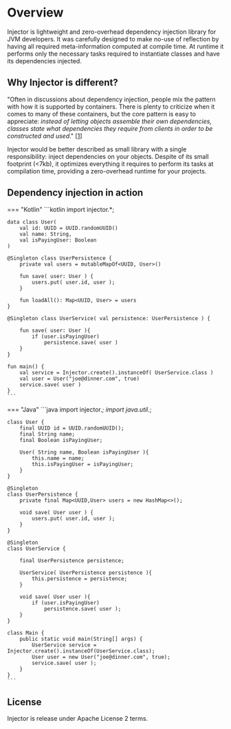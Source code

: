 # Overview
Injector is lightweight and zero-overhead dependency injection library for JVM developers.
It was carefully designed to make no-use of reflection by having all required meta-information
computed at compile time. At runtime it performs only the necessary tasks required to instantiate
classes and have its dependencies injected.

## Why Injector is different?
"Often in discussions about dependency injection, people mix the pattern with how it is
supported by containers. There is plenty to criticize when it comes to many of these containers,
but the core pattern is easy to appreciate: _instead of letting objects assemble their own
dependencies, classes state what dependencies they require from clients in order to be
constructed and used_."
[[1](https://engineering.snagajob.com/dont-like-dependency-injection-898de93dc8d3#a541)]

Injector would be better described as small library with a single responsibility: inject
dependencies on your objects. Despite of its small footprint (<7kb), it optimizes everything
it requires to perform its tasks at compilation time, providing a zero-overhead runtime
for your projects.

## Dependency injection in action
=== "Kotlin"
    ```kotlin 
    import injector.*;
    
    data class User(
        val id: UUID = UUID.randomUUID()
        val name: String,
        val isPayingUser: Boolean
    )
    
    @Singleton class UserPersistence {
        private val users = mutableMapOf<UUID, User>()
    
        fun save( user: User ) {
            users.put( user.id, user );
        }
    
        fun loadAll(): Map<UUID, User> = users
    }
    
    @Singleton class UserService( val persistence: UserPersistence ) {
    
        fun save( user: User ){
            if (user.isPayingUser)
                persistence.save( user )
        }
    }
    
    fun main() {
        val service = Injector.create().instanceOf( UserService.class )
        val user = User("joe@dinner.com", true)
        service.save( user )
    }
    ```

=== "Java"
    ```java
    import injector.*;
    import java.util.*;
    
    class User {
        final UUID id = UUID.randomUUID();
        final String name;
        final Boolean isPayingUser;
    
        User( String name, Boolean isPayingUser ){
            this.name = name;
            this.isPayingUser = isPayingUser;
        }
    }
    
    @Singleton
    class UserPersistence {
        private final Map<UUID,User> users = new HashMap<>();
    
        void save( User user ) {
            users.put( user.id, user );
        }
    }
    
    @Singleton
    class UserService {
    
        final UserPersistence persistence;
    
        UserService( UserPersistence persistence ){
            this.persistence = persistence;
        }
    
        void save( User user ){
            if (user.isPayingUser)
                persistence.save( user );
        }
    }
    
    class Main {
        public static void main(String[] args) {
            UserService service = Injector.create().instanceOf(UserService.class);
            User user = new User("joe@dinner.com", true);
            service.save( user );
        }
    }
    ```

## License
Injector is release under Apache License 2 terms.
